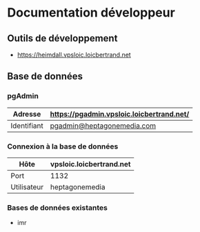# Documentation développeur

## Outils de développement

* https://heimdall.vpsloic.loicbertrand.net

## Base de données

### pgAdmin

| Adresse     | https://pgadmin.vpsloic.loicbertrand.net/ |
| ----------- | ----------------------------------------- |
| Identifiant | pgadmin@heptagonemedia.com                |

### Connexion à la base de données

| Hôte        | vpsloic.loicbertrand.net |
| ----------- | ------------------------ |
| Port        | 1132                     |
| Utilisateur | heptagonemedia           |

### Bases de données existantes

* imr